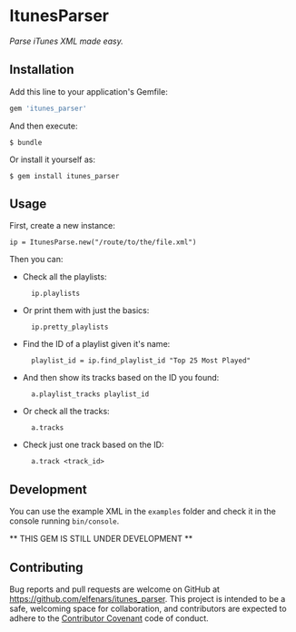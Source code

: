 # ItunesParser

_Parse iTunes XML made easy._

## Installation

Add this line to your application's Gemfile:

```ruby
gem 'itunes_parser'
```

And then execute:

    $ bundle

Or install it yourself as:

    $ gem install itunes_parser

## Usage

First, create a new instance:

    ip = ItunesParse.new("/route/to/the/file.xml")

Then you can:

* Check all the playlists:

    ```
      ip.playlists
    ```

* Or print them with just the basics:

    ```
      ip.pretty_playlists
    ```

* Find the ID of a playlist given it's name:

    ```
      playlist_id = ip.find_playlist_id "Top 25 Most Played"
    ```

* And then show its tracks based on the ID you found:

    ```
      a.playlist_tracks playlist_id
    ```

* Or check all the tracks:

    ```
      a.tracks
    ```

* Check just one track based on the ID:

    ```
      a.track <track_id>
    ```


## Development

You can use the example XML in the ```examples``` folder and check it in the console running ```bin/console```.

** THIS GEM IS STILL UNDER DEVELOPMENT **

## Contributing

Bug reports and pull requests are welcome on GitHub at https://github.com/elfenars/itunes_parser. This project is intended to be a safe, welcoming space for collaboration, and contributors are expected to adhere to the [Contributor Covenant](contributor-covenant.org) code of conduct.

